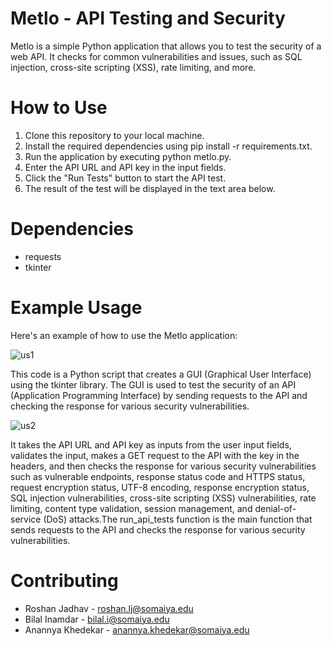 # Metlo - API Testing and Security
Metlo is a simple Python application that allows you to test the security of a web API. It checks for common vulnerabilities and issues, such as SQL injection, cross-site scripting (XSS), rate limiting, and more.

# How to Use
1. Clone this repository to your local machine.
2. Install the required dependencies using pip install -r requirements.txt.
3. Run the application by executing python metlo.py.
4. Enter the API URL and API key in the input fields.
5. Click the "Run Tests" button to start the API test.
6. The result of the test will be displayed in the text area below.

# Dependencies
* requests
* tkinter

# Example Usage
Here's an example of how to use the Metlo application:

![us1](https://i.postimg.cc/Gpq88jH8/us1.jpg)

This code is a Python script that creates a GUI (Graphical User Interface) using the tkinter library. The GUI is used to test the security of an API (Application Programming Interface) by sending requests to the API and checking the response for various security vulnerabilities.

![us2](https://i.postimg.cc/FRzfjJLP/us2.jpg)

It takes the API URL and API key as inputs from the user input fields, validates the input, makes a GET request to the API with the key in the headers, and then checks the response for various security vulnerabilities such as vulnerable endpoints, response status code and HTTPS status, request encryption status, UTF-8 encoding, response encryption status, SQL injection vulnerabilities, cross-site scripting (XSS) vulnerabilities, rate limiting, content type validation, session management, and denial-of-service (DoS) attacks.The run_api_tests function is the main function that sends requests to the API and checks the response for various security vulnerabilities. 

# Contributing
* Roshan Jadhav - roshan.lj@somaiya.edu
* Bilal Inamdar - bilal.i@somaiya.edu
* Anannya Khedekar - anannya.khedekar@somaiya.edu
